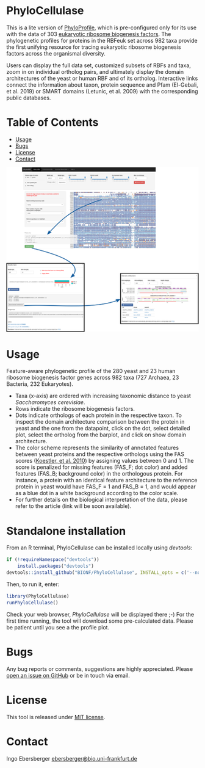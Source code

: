 # PhyloCellulase

This is a lite version of [PhyloProfile](https://github.com/BIONF/PhyloProfile), which is pre-configured only for its use with the data of 303 [eukaryotic ribosome biogenesis factors](https://applbio.biologie.uni-frankfurt.de/download/RibosomeBiogenesis/PhyloRBF/). The phylogenetic profiles for proteins in the RBFeuk set across 982 taxa provide the first unifying resource for tracing eukaryotic ribosome biogenesis factors across the organismal diversity.

Users can display the full data set, customized subsets of RBFs and taxa, zoom in on individual ortholog pairs, and ultimately display the domain architectures of the yeast or human RBF and of its ortholog. Interactive links connect the information about taxon, protein sequence and Pfam (El-Gebali, et al. 2019) or SMART domains (Letunic, et al. 2009) with the corresponding public databases.

# Table of Contents
* [Usage](#usage)
* [Bugs](#bugs)
* [License](#license)
* [Contact](#contact)

<!-- ![](https://github.com/BIONF/PhyloProfileCorona/blob/gh-pages/www/phyloprofile_interface.png) -->
![](phyloprofile_interface.png)

# Usage
Feature-aware phylogenetic profile of the 280 yeast and 23 human ribosome biogenesis factor genes across 982 taxa (727 Archaea, 23 Bacteria, 232 Eukaryotes).
* Taxa (x-axis) are ordered with increasing taxonomic distance to yeast *Saccharomyces cerevisiae*.
* Rows indicate the ribosome biogenesis factors.
* Dots indicate orthologs of each protein in the respective taxon. To inspect the domain architecture comparison between the protein in yeast and the one from the datapoint, click on the dot, select detailed plot, select the ortholog from the barplot, and click on show domain architecture.
* The color scheme represents the similarity of annotated features between yeast proteins and the respective orthologs using the FAS scores ([Koestler, et al. 2010](https://bmcbioinformatics.biomedcentral.com/articles/10.1186/1471-2105-11-417)) by assigning values between 0 and 1. The score is penalized for missing features (FAS_F; dot color) and added features (FAS_B; background color) in the orthologous protein. For instance, a protein with an identical feature architecture to the reference protein in yeast would have FAS_F = 1 and FAS_B = 1, and would appear as a blue dot in a white background according to the color scale.
* For further details on the biological interpretation of the data, please refer to the article (link will be soon available).

# Standalone installation

From an R terminal, PhyloCellulase can be installed locally using *devtools*:

```r
if (!requireNamespace("devtools"))
    install.packages("devtools")
devtools::install_github("BIONF/PhyloCellulase", INSTALL_opts = c('--no-lock'), dependencies = TRUE, build_vignettes = TRUE)
```

Then, to run it, enter:

```r
library(PhyloCellulase)
runPhyloCellulase()
```

Check your web browser, *PhyloCellulase* will be displayed there ;-) For the first time running, the tool will download some pre-calculated data. Please be patient until you see a the profile plot.

# Bugs
Any bug reports or comments, suggestions are highly appreciated. Please [open an issue on GitHub](https://github.com/BIONF/PhyloCellulase/issues/new) or be in touch via email.

# License
This tool is released under [MIT license](https://github.com/BIONF/PhyloCellulase/blob/master/LICENSE).

# Contact
Ingo Ebersberger
ebersberger@bio.uni-frankfurt.de
